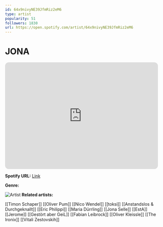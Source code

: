 ```yaml
---
id: 64x9nivyNE39JfmRiz2eM6
type: artist
popularity: 51
followers: 1830
url: https://open.spotify.com/artist/64x9nivyNE39JfmRiz2eM6
---
```

# JONA

<iframe style="border-radius:12px" src="https://open.spotify.com/embed/artist/64x9nivyNE39JfmRiz2eM6" width="100%" height="352" frameBorder="0" allowfullscreen="" allow="autoplay; clipboard-write; encrypted-media; fullscreen; picture-in-picture" loading="lazy"></iframe>

**Spotify URL:** [Link](https://open.spotify.com/artist/64x9nivyNE39JfmRiz2eM6)

**Genre:** 

![Artist](https://i.scdn.co/image/ab6761610000e5eb482d7bfbd6465369239497ce)
**Related artists:**

[[Timon Schaper]]
[[Oliver Pum]]
[[Nico Wendel]]
[[toksi]]
[[Anstandslos & Durchgeknallt]]
[[Eric Philippi]]
[[Maria Dürrling]]
[[Jona Selle]]
[[EstA]]
[[Jerome]]
[[Gestört aber GeiL]]
[[Fabian Leibrock]]
[[Oliver Kleissle]]
[[The Ironix]]
[[Vitali Zestovskih]]
